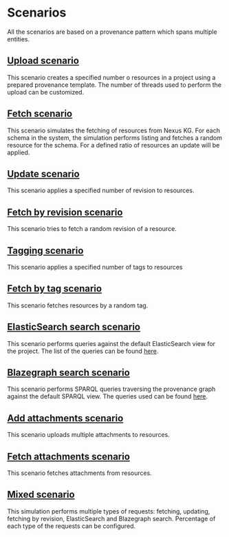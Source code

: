 # Scenarios

All the scenarios are based on a provenance pattern which spans multiple entities.

## [Upload scenario](https://github.com/BlueBrain/nexus-tests/blob/master/src/it/scala/ch/epfl/bluebrain/nexus/perf/CreateSimulation.scala)

This scenario creates a specified number o resources in a project using a prepared provenance template.
The number of threads used to perform the upload can be customized.

## [Fetch scenario](https://github.com/BlueBrain/nexus-tests/blob/master/src/it/scala/ch/epfl/bluebrain/nexus/perf/FetchSimulation.scala)

This scenario simulates the fetching of resources from Nexus KG. For each schema in the system, the simulation performs listing
and fetches a random resource for the schema. For a defined ratio of resources an update will be applied.

## [Update scenario](https://github.com/BlueBrain/nexus-tests/blob/master/src/it/scala/ch/epfl/bluebrain/nexus/perf/UpdateSimulation.scala)

This scenario applies a specified number of revision to resources.

## [Fetch by revision scenario](https://github.com/BlueBrain/nexus-tests/blob/master/src/it/scala/ch/epfl/bluebrain/nexus/perf/GetByRevSimulation.scala)

This scenario tries to fetch a random revision of a resource.

## [Tagging scenario](https://github.com/BlueBrain/nexus-tests/blob/master/src/it/scala/ch/epfl/bluebrain/nexus/perf/TagSimulation.scala)

This scenario applies a specified number of tags to resources

## [Fetch by tag scenario](https://github.com/BlueBrain/nexus-tests/blob/master/src/it/scala/ch/epfl/bluebrain/nexus/perf/GetByTagSimulation.scala)

This scenario fetches resources by a random tag.

## [ElasticSearch search scenario](https://github.com/BlueBrain/nexus-tests/blob/master/src/it/scala/ch/epfl/bluebrain/nexus/perf/ElasticSearchSimulation.scala)

This scenario performs queries against the default ElasticSearch view for the project.
The list of the queries can be found [here](https://github.com/BlueBrain/nexus-tests/blob/master/src/it/resources/es-queries.json).

## [Blazegraph search scenario](https://github.com/BlueBrain/nexus-tests/blob/master/src/it/scala/ch/epfl/bluebrain/nexus/perf/BlazegraphSimulation.scala)

This scenario performs SPARQL queries traversing the provenance graph against the default SPARQL view.
The queries used can be found [here](https://github.com/BlueBrain/nexus-tests/tree/master/src/it/resources).

## [Add attachments scenario](https://github.com/BlueBrain/nexus-tests/blob/master/src/it/scala/ch/epfl/bluebrain/nexus/perf/AddAttachmentSimulation.scala)

This scenario uploads multiple attachments to resources.

## [Fetch attachments scenario](https://github.com/BlueBrain/nexus-tests/blob/master/src/it/scala/ch/epfl/bluebrain/nexus/perf/FetchAttachmentSimulation.scala)

This scenario fetches attachments from resources.

## [Mixed scenario](https://github.com/BlueBrain/nexus-tests/blob/master/src/it/scala/ch/epfl/bluebrain/nexus/perf/FetchAttachmentSimulation.scala/FullSimulation.scala)

This simulation performs multiple types of requests: fetching, updating, fetching by revision, ElasticSearch and Blazegraph search.
Percentage of each type of the requests can be configured.
